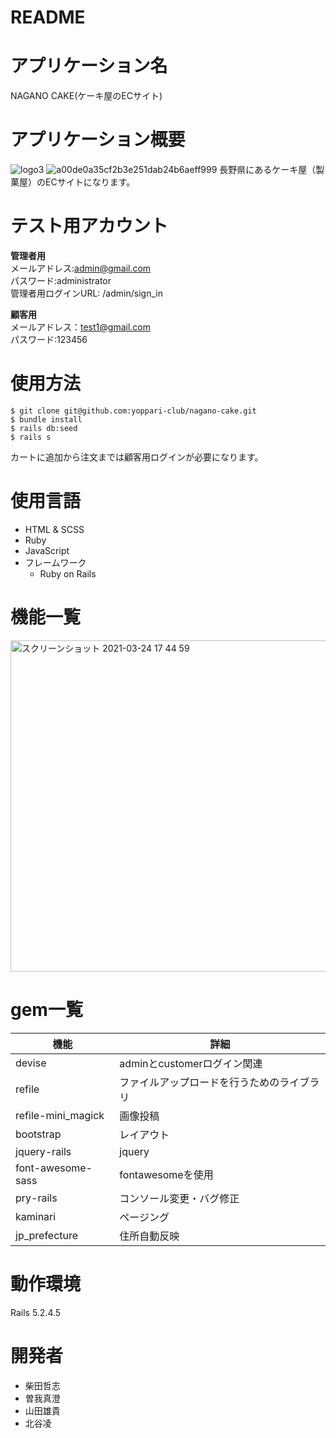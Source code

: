 # README

# アプリケーション名

NAGANO CAKE(ケーキ屋のECサイト)

# アプリケーション概要
 ![logo3](https://user-images.githubusercontent.com/77328172/111861055-b03bc300-898e-11eb-9f1c-068e630febc6.png)
 ![a00de0a35cf2b3e251dab24b6aeff999](https://user-images.githubusercontent.com/77002979/112281735-ba7cfa80-8cc9-11eb-9c47-ede47b2db344.png)
 長野県にあるケーキ屋（製菓屋）のECサイトになります。

# テスト用アカウント

**管理者用**<br>
メールアドレス:admin@gmail.com<br>
パスワード:administrator<br>
管理者用ログインURL: /admin/sign_in

**顧客用**<br>
メールアドレス：test1@gmail.com<br>
パスワード:123456<br>

# 使用方法

```
$ git clone git@github.com:yoppari-club/nagano-cake.git
$ bundle install
$ rails db:seed
$ rails s
```

カートに追加から注文までは顧客用ログインが必要になります。

# 使用言語
- HTML & SCSS
- Ruby
- JavaScript
- フレームワーク
  - Ruby on Rails


# 機能一覧

<img width="530" alt="スクリーンショット 2021-03-24 17 44 59" src="https://user-images.githubusercontent.com/76772716/112280877-ccaa6900-8cc8-11eb-9924-2f7642368c26.png">


# gem一覧

| 機能 | 詳細 |
----  | ----
|devise| adminとcustomerログイン関連|
|refile| ファイルアップロードを行うためのライブラリ　|
|refile-mini_magick| 画像投稿|
|bootstrap| レイアウト |
|jquery-rails| jquery|
|font-awesome-sass| fontawesomeを使用 |
|pry-rails| コンソール変更・バグ修正 |
|kaminari|ページング |
|jp_prefecture| 住所自動反映|

# 動作環境
Rails 5.2.4.5

# 開発者
- 柴田哲志
- 曽我真澄
- 山田雄貴
- 北谷凌

